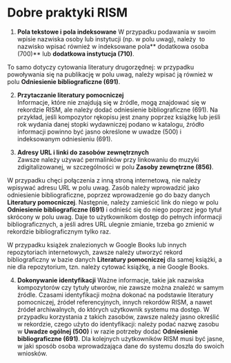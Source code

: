 # Dobre praktyki RISM  

  

1. **Pola tekstowe i pola indeksowane**
W przypadku podawania w swoim wpisie nazwiska osoby lub instytucji (np. w polu uwag), należy&nbsp; to nazwisko wpisać również w indeksowane pola**&nbsp;dodatkowa osoba (700)** lub **dodatkowa instytucja&nbsp;(710)**.  
  
To samo dotyczy cytowania literatury drugorzędnej: w przypadku powoływania się na publikację w polu uwag, należy wpisać ją również w polu **Odniesienie bibliograficzne (691)**.  
  
2. **Przytaczanie literatury pomocniczej**  
Informacje, które nie znajdują się w źródle, mogą znajdować się w rekordzie RISM, ale należy dodać odniesienie bibliograficzne (691). Na przykład, jeśli kompozytor rękopisu jest znany poprzez książkę lub jeśli rok wydania danej stopki wydawniczej podano w katalogu, źródło informacji powinno być jasno określone w uwadze (500) i indeksowanym odniesieniu (691).  
  
3. **Adresy URL i linki do zasobów zewnętrznych**  
Zawsze należy używać permalinków przy linkowaniu do muzyki zdigitalizowanej, w szczególności w polu **Zasoby zewnętrzne (856)**.  
  
W przypadku chęci połączenia z inną stroną internetową, nie należy wpisywać adresu URL w polu uwag. Zasób należy wprowadzić jako odniesienie bibliograficzne, poprzez wprowadzenie go do bazy danych **Literatury pomocniczej**. Następnie, należy zamieścić link do niego w polu **Odniesienie bibliograficzne&nbsp;(691)** i odnieść się do niego poprzez jego tytuł skrócony w polu uwag. Daje to użytkownikom dostęp do pełnych informacji bibliograficznych, a jeśli adres URL ulegnie zmianie, trzeba go zmienić w rekordzie bibliograficznym tylko raz.  
  
W przypadku książek znalezionych w Google Books lub innych repozytoriach internetowych, zawsze należy utworzyć rekord bibliograficzny w bazie danych **Literatury pomocniczej** dla samej książki, a nie dla repozytorium, tzn. należy cytować książkę, a nie Google Books.  
  
  

4. **Dokonywanie identyfikacji**
Ważne informacje, takie jak nazwiska kompozytorów czy tytuły utworów, nie zawsze można znaleźć w samym źródle. Czasami identyfikacji można dokonać na podstawie literatury pomocniczej, źródeł referencyjnych, innych rekordów RISM, a nawet źródeł archiwalnych, do których użytkownik systemu ma dostęp. W przypadku korzystania z takich zasobów, zawsze należy jasno określić w rekordzie, czego użyto do identyfikacji: należy podać nazwę zasobu w **Uwadze ogólnej (500)** i w razie potrzeby dodać **Odniesienie bibliograficzne (691)**. Dla kolejnych użytkowników RISM musi być jasne, w jaki sposób osoba wprowadzająca dane do systemu doszła do swoich wniosków.